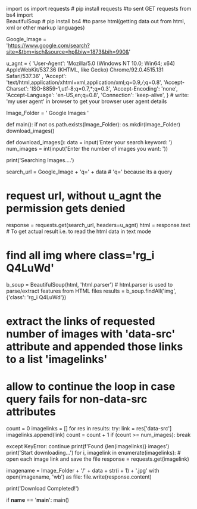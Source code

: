 










import os
import requests  # pip install requests #to sent GET requests
from bs4 import \
    BeautifulSoup  # pip install bs4 #to parse html(getting data out from html, xml or other markup languages)


Google_Image = \
    'https://www.google.com/search?site=&tbm=isch&source=hp&biw=1873&bih=990&'


u_agnt = {
    'User-Agent': 'Mozilla/5.0 (Windows NT 10.0; Win64; x64) AppleWebKit/537.36 (KHTML, like Gecko) Chrome/92.0.4515.131 Safari/537.36' ,
    'Accept': 'text/html,application/xhtml+xml,application/xml;q=0.9,*/*;q=0.8',
    'Accept-Charset': 'ISO-8859-1,utf-8;q=0.7,*;q=0.3',
    'Accept-Encoding': 'none',
    'Accept-Language': 'en-US,en;q=0.8',
    'Connection': 'keep-alive',
}  # write: 'my user agent' in browser to get your browser user agent details

Image_Folder = ' Google Images '


def main():
    if not os.path.exists(Image_Folder):
        os.mkdir(Image_Folder)
    download_images()


def download_images():
    data = input('Enter your search keyword: ')
    num_images = int(input('Enter the number of images you want: '))

   print('Searching Images....')

   search_url = Google_Image + 'q=' + data  # 'q=' because its a query

   # request url, without u_agnt the permission gets denied
   response = requests.get(search_url, headers=u_agnt)
   html = response.text  # To get actual result i.e. to read the html data in text mode

   # find all img where class='rg_i Q4LuWd'
   b_soup = BeautifulSoup(html, 'html.parser')  # html.parser is used to parse/extract features from HTML files
   results = b_soup.findAll('img', {'class': 'rg_i Q4LuWd'})

# extract the links of requested number of images with 'data-src' attribute and appended those links to a list 'imagelinks'
# allow to continue the loop in case query fails for non-data-src attributes
count = 0
imagelinks = []
    for res in results:
        try:
            link = res['data-src']
            imagelinks.append(link)
            count = count + 1
            if (count >= num_images):
                break

  except KeyError:
           continue
    print(f'Found {len(imagelinks)} images')
    print('Start downloading...')
    for i, imagelink in enumerate(imagelinks):
        # open each image link and save the file
        response = requests.get(imagelink)

   imagename = Image_Folder + '/' + data + str(i + 1) + '.jpg'
        with open(imagename, 'wb') as file:
            file.write(response.content)

  print('Download Completed!')


if __name__ == '__main__':
    main()



        

